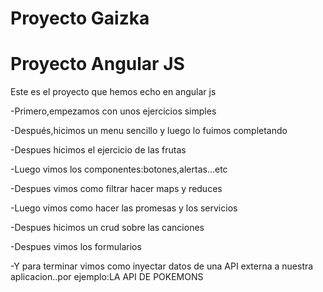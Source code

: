 # Proyecto Gaizka
<h1>Proyecto Angular JS</h1>
<p>Este es el proyecto que hemos echo en angular js</p>
<p>-Primero,empezamos con unos ejercicios simples</p>
<p>-Después,hicimos un menu sencillo y luego lo fuimos completando</p>
<p>-Despues hicimos el ejercicio de las frutas</p>
<p>-Luego vimos los componentes:botones,alertas...etc</p>
<p>-Despues vimos como filtrar hacer maps y reduces</p>
<p>-Luego vimos como hacer las promesas y los servicios</p>
<p>-Despues hicimos un crud sobre las canciones<p>
<p>-Despues vimos los formularios</p>
<p>-Y para terminar vimos como inyectar datos de una API externa a nuestra aplicacion..por ejemplo:LA API DE POKEMONS</p>
